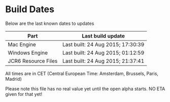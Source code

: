 # Build Dates

Below are the last known dates to updates

Part | Last build update
-----|-----
Mac Engine | Last built: 24 Aug 2015; 17:30:39
Windows Engine | Last built: 24 Aug 2015; 01:12:59
JCR6 Resource Files | Last built: 24 Aug 2015; 21:37:41
All times are in CET (Central European Time: Amsterdam, Brussels, Paris, Madrid)


Please note this file has no real value yet until the open alpha starts. NO ETA given for that yet!
